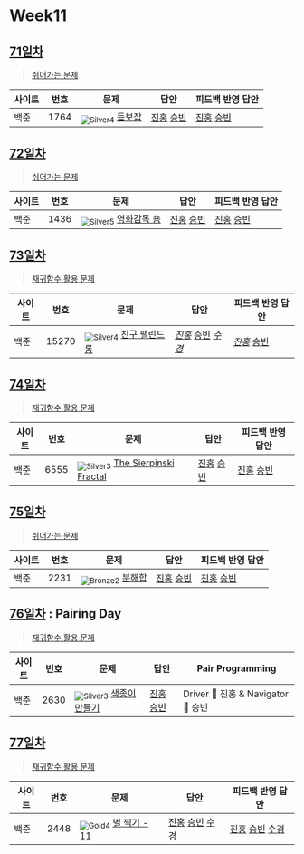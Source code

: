 <!-- tier 리스트 S -->
[Unrated]: https://user-images.githubusercontent.com/33937365/126247607-85783912-c11a-4d50-ac36-8cc7dcb75cd2.png
[Bronze5]: https://user-images.githubusercontent.com/33937365/126247611-e362d727-17a4-4737-a232-5827e185ab7c.png
[Bronze4]: https://user-images.githubusercontent.com/33937365/126247612-89cbc675-e1d4-43a2-950b-1cb014dca697.png
[Bronze3]: https://user-images.githubusercontent.com/33937365/126247613-b8408610-7bc4-40f8-804f-a30a45ddbb68.png
[Bronze2]: https://user-images.githubusercontent.com/33937365/126247614-d85dc6ff-a520-4c00-82bd-eb593b156bd8.png
[Bronze1]: https://user-images.githubusercontent.com/33937365/126247616-04b2ab30-9891-4b7b-8cb4-38e99b97e834.png
[Silver5]: https://user-images.githubusercontent.com/33937365/126247618-38c5c905-672b-4d75-808e-8a7d45ea577d.png
[Silver4]: https://user-images.githubusercontent.com/33937365/126247620-ba2d1b96-b0aa-4b88-80c5-71569c69bbc3.png
[Silver3]: https://user-images.githubusercontent.com/33937365/126247621-1b55b7f4-3a79-4348-8a63-f00c1813853e.png
[Silver2]: https://user-images.githubusercontent.com/33937365/126247622-a83b30a9-6618-4593-b775-6f6730afd3f6.png
[Silver1]: https://user-images.githubusercontent.com/33937365/126247625-8d82f8ab-6f95-4ef8-a243-be31f548596e.png
[Gold5]: https://user-images.githubusercontent.com/33937365/126247627-2979d4d5-915a-4c4e-adb7-c171f9bafe28.png
[Gold4]: https://user-images.githubusercontent.com/33937365/126247629-b24e1e24-4579-450f-bc3c-f166361091dd.png
[Gold3]: https://user-images.githubusercontent.com/33937365/126247630-80fb15af-debc-451d-a937-6c9c6bfa693b.png
[Gold2]: https://user-images.githubusercontent.com/33937365/126247633-7112f6a6-57da-4d1d-953f-5414ba8ffc3d.png
[Gold1]: https://user-images.githubusercontent.com/33937365/126247635-42bd3af9-e129-4379-b44a-22d75de3def6.png
[Platinum5]: https://user-images.githubusercontent.com/33937365/126247636-763e3bc4-43a9-4724-8ce1-c2288aecb636.png
[Platinum4]: https://user-images.githubusercontent.com/33937365/126247637-af30d243-2771-4966-b0bb-0901b9fd4989.png
[Platinum3]: https://user-images.githubusercontent.com/33937365/126247640-cfd654db-86d8-42a9-8d1b-0f3494758330.png
[Platinum2]: https://user-images.githubusercontent.com/33937365/126247641-3e60e9a6-5116-4005-a87d-bfb59969c87a.png
[Platinum1]: https://user-images.githubusercontent.com/33937365/126247643-23bba5ac-52c4-442a-a88a-2eb8998f6446.png
[Diamond5]: https://user-images.githubusercontent.com/33937365/126247645-870445bf-25d9-45ce-9c07-a25949ffad21.png
[Diamond4]: https://user-images.githubusercontent.com/33937365/126247646-b2d7e328-c205-448d-a5bf-c6294c07edaa.png
[Diamond3]: https://user-images.githubusercontent.com/33937365/126247647-db568f94-882f-410c-bd1b-63d49c87623c.png
[Diamond2]: https://user-images.githubusercontent.com/33937365/126247648-52f92f07-0fb9-4b1d-a344-6e9b81d81044.png
[Diamond1]: https://user-images.githubusercontent.com/33937365/126247649-4d068f63-f5e1-40df-910e-dceeb2b7de99.png
[Ruby5]: https://user-images.githubusercontent.com/33937365/126247652-94013ea7-9a96-4068-b922-01535c85801d.png
[Ruby4]: https://user-images.githubusercontent.com/33937365/126247655-a10f7077-6341-416e-938c-b500b7022aca.png
[Ruby3]: https://user-images.githubusercontent.com/33937365/126247656-d0e16a36-5080-4585-a465-4e4f5302beef.png
[Ruby2]: https://user-images.githubusercontent.com/33937365/126247659-1d249660-02a2-4a95-966f-074f99df70fe.png
[Ruby1]: https://user-images.githubusercontent.com/33937365/126247660-8e0d236d-eaef-42b3-8983-28f9e6c94ff9.png
<!-- tier 리스트 E -->

# Week11

## [71일차](Day71)

> [쉬어가는 문제](https://www.acmicpc.net/group/workbook/view/9797/31277)

| 사이트 | 번호 | 문제                                           | 답안                                                          | 피드백 반영 답안                                                 |
| ------ | ---- | ---------------------------------------------- | ------------------------------------------------------------- | ---------------------------------------------------------------- |
| 백준   | 1764 | <sub>![Silver4]</sub> [듣보잡](https://www.acmicpc.net/problem/1764) | [진홍](Day71/boj1764_kjh.java) [승빈](Day71/boj1764_wsb.java) | [진홍](Day71/boj1764_kjh_fb.java) [승빈](Day71/boj1764_wsb.java) |

## [72일차](Day72)

> [쉬어가는 문제](https://www.acmicpc.net/group/workbook/view/9797/31334)

| 사이트 | 번호 | 문제                                                | 답안                                                          | 피드백 반영 답안                                              |
| ------ | ---- | --------------------------------------------------- | ------------------------------------------------------------- | ------------------------------------------------------------- |
| 백준   | 1436 | <sub>![Silver5]</sub> [영화감독 숌](https://www.acmicpc.net/problem/1436) | [진홍](Day72/boj1436_kjh.java) [승빈](Day72/boj1436_wsb.java) | [진홍](Day72/boj1436_kjh.java) [승빈](Day72/boj1436_wsb.java) |

## [73일차](Day73)

> [재귀함수 활용 문제](https://www.acmicpc.net/group/workbook/view/9797/31362)

| 사이트 | 번호  | 문제                                                   | 답안                                                                                                                                                           | 피드백 반영 답안                                                     |
| ------ | ----- | ------------------------------------------------------ | -------------------------------------------------------------------------------------------------------------------------------------------------------------- | -------------------------------------------------------------------- |
| 백준   | 15270 | <sub>![Silver4]</sub> [친구 팰린드롬](https://www.acmicpc.net/problem/15270) | _[진홍](Day73/boj15270_kjh.java)_ [승빈](Day73/boj15270_wsb.java) _[수경](https://github.com/sukyeongh/Algorithm/blob/master/2021_04/20210428/bj15270_hsk.js)_ | _[진홍](Day73/boj15270_kjh_fb.java)_ [승빈](Day73/boj15270_wsb.java) |

## [74일차](Day74)

> [재귀함수 활용 문제](https://www.acmicpc.net/group/workbook/view/9797/31439)

| 사이트 | 번호 | 문제                                                           | 답안                                                          | 피드백 반영 답안                                              |
| ------ | ---- | -------------------------------------------------------------- | ------------------------------------------------------------- | ------------------------------------------------------------- |
| 백준   | 6555 | <sub>![Silver3]</sub> [The Sierpinski Fractal](https://www.acmicpc.net/problem/6555) | [진홍](Day74/boj6555_kjh.java) [승빈](Day74/boj6555_wsb.java) | [진홍](Day74/boj6555_kjh.java) [승빈](Day74/boj6555_wsb.java) |

## [75일차](Day75)

> [쉬어가는 문제](https://www.acmicpc.net/group/workbook/view/9797/31452)

| 사이트 | 번호 | 문제                                           | 답안                                                          | 피드백 반영 답안                                                 |
| ------ | ---- | ---------------------------------------------- | ------------------------------------------------------------- | ---------------------------------------------------------------- |
| 백준   | 2231 | <sub>![Bronze2]</sub> [분해합](https://www.acmicpc.net/problem/2231) | [진홍](Day75/boj2231_kjh.java) [승빈](Day75/boj2231_wsb.java) | [진홍](Day75/boj2231_kjh_fb.java) [승빈](Day75/boj2231_wsb.java) |

## [76일차](Day76) : Pairing Day

> [재귀함수 활용 문제](https://www.acmicpc.net/group/workbook/view/9797/31472)

| 사이트 | 번호 | 문제                                                  | 답안                                  | Pair Programming                   |
| ------ | ---- | ----------------------------------------------------- | ------------------------------------- | ---------------------------------- |
| 백준   | 2630 | <sub>![Silver3]</sub> [색종이 만들기](https://www.acmicpc.net/problem/2630) | [진홍승빈](Day76/boj2630_kjhwsb.java) | Driver 🚗 진홍 & Navigator 🧭 승빈 |

## [77일차](Day77)

> [재귀함수 활용 문제](https://www.acmicpc.net/group/workbook/view/9797/31503)

| 사이트 | 번호 | 문제                                                 | 답안                                                                                                                                                    | 피드백 반영 답안                                                                                                                                           |
| ------ | ---- | ---------------------------------------------------- | ------------------------------------------------------------------------------------------------------------------------------------------------------- | ---------------------------------------------------------------------------------------------------------------------------------------------------------- |
| 백준   | 2448 | <sub>![Gold4]</sub> [별 찍기 - 11](https://www.acmicpc.net/problem/2448) | [진홍](Day77/boj2448_kjh.java) [승빈](Day77/boj2448_wsb.java) [수경](https://github.com/sukyeongh/Algorithm/blob/master/2021_04/20210426/bj2448_hsk.js) | [진홍](Day77/boj2448_kjh.java) [승빈](Day77/boj2448_wsb.java) [수경](https://github.com/sukyeongh/Algorithm/blob/master/2021_04/20210426/bj2448_hsk_fb.js) |
